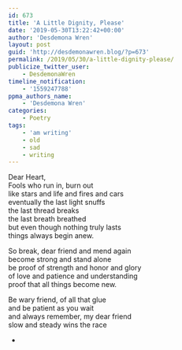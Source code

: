 ```yaml
---
id: 673
title: 'A Little Dignity, Please'
date: '2019-05-30T13:22:42+00:00'
author: 'Desdemona Wren'
layout: post
guid: 'http://desdemonawren.blog/?p=673'
permalink: /2019/05/30/a-little-dignity-please/
publicize_twitter_user:
    - DesdemonaWren
timeline_notification:
    - '1559247788'
ppma_authors_name:
    - 'Desdemona Wren'
categories:
    - Poetry
tags:
    - 'am writing'
    - old
    - sad
    - writing
---
```


Dear Heart,  
Fools who run in, burn out  
like stars and life and fires and cars  
eventually the last light snuffs  
the last thread breaks  
the last breath breathed  
but even though nothing truly lasts  
things always begin anew.  
  
So break, dear friend and mend again  
become strong and stand alone  
be proof of strength and honor and glory  
of love and patience and understanding  
proof that all things become new.  
  
Be wary friend, of all that glue  
and be patient as you wait  
and always remember, my dear friend  
slow and steady wins the race

- [](https://www.tumblr.com/reblog/1491345146/M248d9ja)